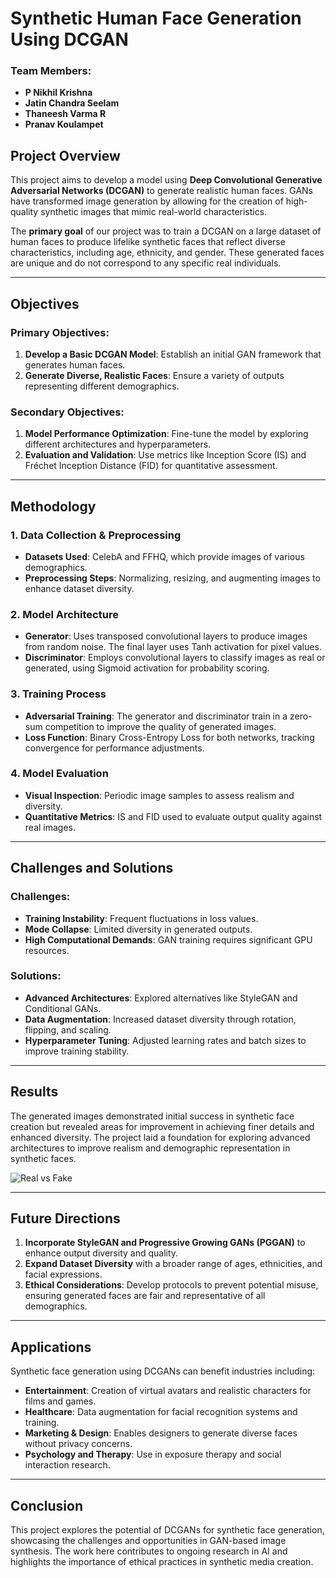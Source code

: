 # Synthetic Human Face Generation Using DCGAN

### Team Members:
- **P Nikhil Krishna**
- **Jatin Chandra Seelam**
- **Thaneesh Varma R** 
- **Pranav Koulampet** 

## Project Overview

This project aims to develop a model using **Deep Convolutional Generative Adversarial Networks (DCGAN)** to generate realistic human faces. GANs have transformed image generation by allowing for the creation of high-quality synthetic images that mimic real-world characteristics.

The **primary goal** of our project was to train a DCGAN on a large dataset of human faces to produce lifelike synthetic faces that reflect diverse characteristics, including age, ethnicity, and gender. These generated faces are unique and do not correspond to any specific real individuals.

---

## Objectives

### Primary Objectives:
1. **Develop a Basic DCGAN Model**: Establish an initial GAN framework that generates human faces.
2. **Generate Diverse, Realistic Faces**: Ensure a variety of outputs representing different demographics.

### Secondary Objectives:
1. **Model Performance Optimization**: Fine-tune the model by exploring different architectures and hyperparameters.
2. **Evaluation and Validation**: Use metrics like Inception Score (IS) and Fréchet Inception Distance (FID) for quantitative assessment.

---

## Methodology

### 1. Data Collection & Preprocessing
   - **Datasets Used**: CelebA and FFHQ, which provide images of various demographics.
   - **Preprocessing Steps**: Normalizing, resizing, and augmenting images to enhance dataset diversity.

### 2. Model Architecture
   - **Generator**: Uses transposed convolutional layers to produce images from random noise. The final layer uses Tanh activation for pixel values.
   - **Discriminator**: Employs convolutional layers to classify images as real or generated, using Sigmoid activation for probability scoring.

### 3. Training Process
   - **Adversarial Training**: The generator and discriminator train in a zero-sum competition to improve the quality of generated images.
   - **Loss Function**: Binary Cross-Entropy Loss for both networks, tracking convergence for performance adjustments.

### 4. Model Evaluation
   - **Visual Inspection**: Periodic image samples to assess realism and diversity.
   - **Quantitative Metrics**: IS and FID used to evaluate output quality against real images.

---

## Challenges and Solutions

### Challenges:
   - **Training Instability**: Frequent fluctuations in loss values.
   - **Mode Collapse**: Limited diversity in generated outputs.
   - **High Computational Demands**: GAN training requires significant GPU resources.

### Solutions:
   - **Advanced Architectures**: Explored alternatives like StyleGAN and Conditional GANs.
   - **Data Augmentation**: Increased dataset diversity through rotation, flipping, and scaling.
   - **Hyperparameter Tuning**: Adjusted learning rates and batch sizes to improve training stability.

---

## Results

The generated images demonstrated initial success in synthetic face creation but revealed areas for improvement in achieving finer details and enhanced diversity. The project laid a foundation for exploring advanced architectures to improve realism and demographic representation in synthetic faces.



![Real vs Fake](https://github.com/user-attachments/assets/3855284a-7a78-4ff9-816b-a5c9fa9ea9e4)

---

## Future Directions

1. **Incorporate StyleGAN and Progressive Growing GANs (PGGAN)** to enhance output diversity and quality.
2. **Expand Dataset Diversity** with a broader range of ages, ethnicities, and facial expressions.
3. **Ethical Considerations**: Develop protocols to prevent potential misuse, ensuring generated faces are fair and representative of all demographics.

---

## Applications

Synthetic face generation using DCGANs can benefit industries including:
- **Entertainment**: Creation of virtual avatars and realistic characters for films and games.
- **Healthcare**: Data augmentation for facial recognition systems and training.
- **Marketing & Design**: Enables designers to generate diverse faces without privacy concerns.
- **Psychology and Therapy**: Use in exposure therapy and social interaction research.

---

## Conclusion

This project explores the potential of DCGANs for synthetic face generation, showcasing the challenges and opportunities in GAN-based image synthesis. The work here contributes to ongoing research in AI and highlights the importance of ethical practices in synthetic media creation.
